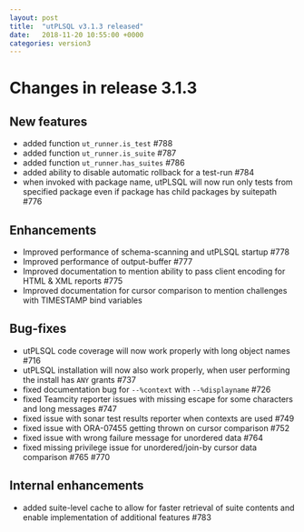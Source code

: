 ```yaml
---
layout: post
title:  "utPLSQL v3.1.3 released"
date:   2018-11-20 10:55:00 +0000
categories: version3
---
```


# Changes in release 3.1.3

## New features

- added function  `ut_runner.is_test` #788
- added function  `ut_runner.is_suite` #787
- added function  `ut_runner.has_suites` #786
- added ability to disable automatic rollback for a test-run #784
- when invoked with package name, utPLSQL will now run only tests from specified package even if package has child packages by suitepath #776

## Enhancements

- Improved performance of schema-scanning and utPLSQL startup #778
- Improved performance of output-buffer #777
- Improved documentation to mention ability to pass client encoding for HTML & XML reports #775 
- Improved documentation for cursor comparison to mention challenges with TIMESTAMP bind variables 

## Bug-fixes

- utPLSQL code coverage will now work properly with long object names #716
- utPLSQL installation will now also work properly, when user performing the install has `ANY` grants #737 
- fixed documentation bug for `--%context` with `--%displayname` #726
- fixed Teamcity reporter issues with missing escape for some characters and long messages #747 
- fixed issue with sonar test results reporter when contexts are used #749
- fixed issue with ORA-07455 getting thrown on cursor comparison #752 
- fixed issue with wrong failure message for unordered data #764
- fixed missing privilege issue for unordered/join-by cursor data comparison #765 #770


## Internal enhancements

- added suite-level cache to allow for faster retrieval of suite contents and enable implementation of additional features #783 
